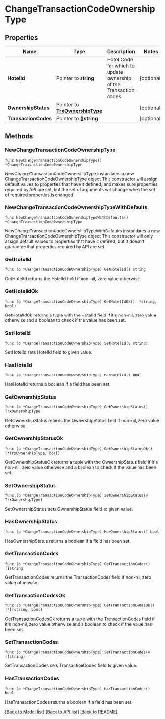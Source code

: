 # ChangeTransactionCodeOwnershipType

## Properties

Name | Type | Description | Notes
------------ | ------------- | ------------- | -------------
**HotelId** | Pointer to **string** | Hotel Code for which to update ownership of the Transaction codes | [optional] 
**OwnershipStatus** | Pointer to [**TrxOwnershipType**](TrxOwnershipType.md) |  | [optional] 
**TransactionCodes** | Pointer to **[]string** |  | [optional] 

## Methods

### NewChangeTransactionCodeOwnershipType

`func NewChangeTransactionCodeOwnershipType() *ChangeTransactionCodeOwnershipType`

NewChangeTransactionCodeOwnershipType instantiates a new ChangeTransactionCodeOwnershipType object
This constructor will assign default values to properties that have it defined,
and makes sure properties required by API are set, but the set of arguments
will change when the set of required properties is changed

### NewChangeTransactionCodeOwnershipTypeWithDefaults

`func NewChangeTransactionCodeOwnershipTypeWithDefaults() *ChangeTransactionCodeOwnershipType`

NewChangeTransactionCodeOwnershipTypeWithDefaults instantiates a new ChangeTransactionCodeOwnershipType object
This constructor will only assign default values to properties that have it defined,
but it doesn't guarantee that properties required by API are set

### GetHotelId

`func (o *ChangeTransactionCodeOwnershipType) GetHotelId() string`

GetHotelId returns the HotelId field if non-nil, zero value otherwise.

### GetHotelIdOk

`func (o *ChangeTransactionCodeOwnershipType) GetHotelIdOk() (*string, bool)`

GetHotelIdOk returns a tuple with the HotelId field if it's non-nil, zero value otherwise
and a boolean to check if the value has been set.

### SetHotelId

`func (o *ChangeTransactionCodeOwnershipType) SetHotelId(v string)`

SetHotelId sets HotelId field to given value.

### HasHotelId

`func (o *ChangeTransactionCodeOwnershipType) HasHotelId() bool`

HasHotelId returns a boolean if a field has been set.

### GetOwnershipStatus

`func (o *ChangeTransactionCodeOwnershipType) GetOwnershipStatus() TrxOwnershipType`

GetOwnershipStatus returns the OwnershipStatus field if non-nil, zero value otherwise.

### GetOwnershipStatusOk

`func (o *ChangeTransactionCodeOwnershipType) GetOwnershipStatusOk() (*TrxOwnershipType, bool)`

GetOwnershipStatusOk returns a tuple with the OwnershipStatus field if it's non-nil, zero value otherwise
and a boolean to check if the value has been set.

### SetOwnershipStatus

`func (o *ChangeTransactionCodeOwnershipType) SetOwnershipStatus(v TrxOwnershipType)`

SetOwnershipStatus sets OwnershipStatus field to given value.

### HasOwnershipStatus

`func (o *ChangeTransactionCodeOwnershipType) HasOwnershipStatus() bool`

HasOwnershipStatus returns a boolean if a field has been set.

### GetTransactionCodes

`func (o *ChangeTransactionCodeOwnershipType) GetTransactionCodes() []string`

GetTransactionCodes returns the TransactionCodes field if non-nil, zero value otherwise.

### GetTransactionCodesOk

`func (o *ChangeTransactionCodeOwnershipType) GetTransactionCodesOk() (*[]string, bool)`

GetTransactionCodesOk returns a tuple with the TransactionCodes field if it's non-nil, zero value otherwise
and a boolean to check if the value has been set.

### SetTransactionCodes

`func (o *ChangeTransactionCodeOwnershipType) SetTransactionCodes(v []string)`

SetTransactionCodes sets TransactionCodes field to given value.

### HasTransactionCodes

`func (o *ChangeTransactionCodeOwnershipType) HasTransactionCodes() bool`

HasTransactionCodes returns a boolean if a field has been set.


[[Back to Model list]](../README.md#documentation-for-models) [[Back to API list]](../README.md#documentation-for-api-endpoints) [[Back to README]](../README.md)


